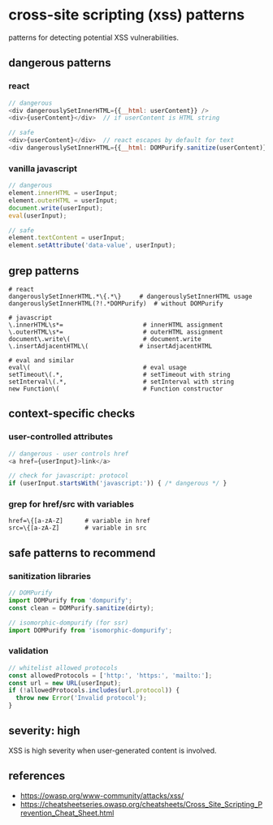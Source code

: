 # cross-site scripting (xss) patterns

patterns for detecting potential XSS vulnerabilities.

## dangerous patterns

### react

```javascript
// dangerous
<div dangerouslySetInnerHTML={{__html: userContent}} />
<div>{userContent}</div>  // if userContent is HTML string

// safe
<div>{userContent}</div>  // react escapes by default for text
<div dangerouslySetInnerHTML={{__html: DOMPurify.sanitize(userContent)}} />
```

### vanilla javascript

```javascript
// dangerous
element.innerHTML = userInput;
element.outerHTML = userInput;
document.write(userInput);
eval(userInput);

// safe
element.textContent = userInput;
element.setAttribute('data-value', userInput);
```

## grep patterns

```
# react
dangerouslySetInnerHTML.*\{.*\}     # dangerouslySetInnerHTML usage
dangerouslySetInnerHTML(?!.*DOMPurify)  # without DOMPurify

# javascript
\.innerHTML\s*=                      # innerHTML assignment
\.outerHTML\s*=                      # outerHTML assignment
document\.write\(                    # document.write
\.insertAdjacentHTML\(              # insertAdjacentHTML

# eval and similar
eval\(                               # eval usage
setTimeout\(.*,                      # setTimeout with string
setInterval\(.*,                     # setInterval with string
new Function\(                       # Function constructor
```

## context-specific checks

### user-controlled attributes

```javascript
// dangerous - user controls href
<a href={userInput}>link</a>

// check for javascript: protocol
if (userInput.startsWith('javascript:')) { /* dangerous */ }
```

### grep for href/src with variables

```
href=\{[a-zA-Z]      # variable in href
src=\{[a-zA-Z]       # variable in src
```

## safe patterns to recommend

### sanitization libraries

```javascript
// DOMPurify
import DOMPurify from 'dompurify';
const clean = DOMPurify.sanitize(dirty);

// isomorphic-dompurify (for ssr)
import DOMPurify from 'isomorphic-dompurify';
```

### validation

```javascript
// whitelist allowed protocols
const allowedProtocols = ['http:', 'https:', 'mailto:'];
const url = new URL(userInput);
if (!allowedProtocols.includes(url.protocol)) {
  throw new Error('Invalid protocol');
}
```

## severity: high

XSS is high severity when user-generated content is involved.

## references

- https://owasp.org/www-community/attacks/xss/
- https://cheatsheetseries.owasp.org/cheatsheets/Cross_Site_Scripting_Prevention_Cheat_Sheet.html
